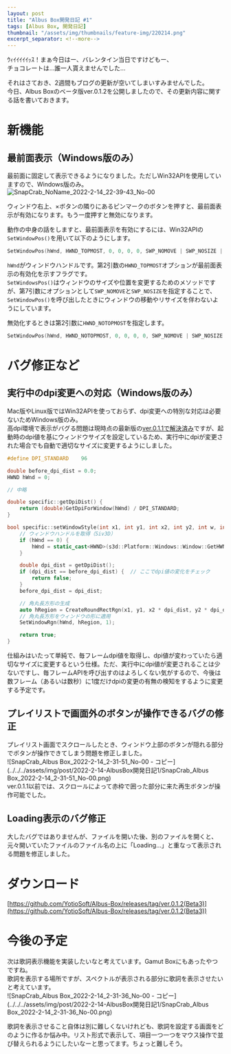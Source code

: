 ```yaml
---
layout: post
title: "Albus Box開発日記 #1"
tags: [Albus Box, 開発日記]
thumbnail: "/assets/img/thumbnails/feature-img/220214.png"
excerpt_separator: <!--more-->
---
```


ｳｨｲｲｲｲｲｯｽ！まぁ今日はー、バレンタイン当日ですけどもー、  
チョコレートは…誰一人貰えませんでした…

それはさておき、2週間もブログの更新が空いてしまいすみませんでした。  
今日、Albus Boxのベータ版ver.0.1.2を公開しましたので、その更新内容に関する話を書いておきます。

<!--more-->  

# 新機能

## 最前面表示（Windows版のみ）

最前面に固定して表示できるようになりました。ただしWin32APIを使用していますので、Windows版のみ。  
![SnapCrab_NoName_2022-2-14_22-39-43_No-00](../../../assets/img/post/2022-2-14-AlbusBox開発日記1/SnapCrab_NoName_2022-2-14_22-39-43_No-00-16448472036671.png)  

ウィンドウ右上、×ボタンの隣りにあるピンマークのボタンを押すと、最前面表示が有効になります。もう一度押すと無効になります。  

動作の中身の話をしますと、最前面表示を有効にするには、Win32APIの``SetWindowPos()``を用いて以下のようにします。  

```c++
SetWindowPos(hWnd, HWND_TOPMOST, 0, 0, 0, 0, SWP_NOMOVE | SWP_NOSIZE | SWP_SHOWWINDOW);
```

``hWnd``がウィンドウハンドルです。第2引数の``HWND_TOPMOST``オプションが最前面表示の有効化を示すフラグです。  
``SetWindowsPos()``はウィンドウのサイズや位置を変更するためのメソッドですが、第7引数にオプションとして``SWP_NOMOVE``と``SWP_NOSIZE``を指定することで、``SetWindowPos()``を呼び出したときにウィンドウの移動やリサイズを伴わないようにしています。  

無効化するときは第2引数に``HWND_NOTOPMOST``を指定します。  

```c++
SetWindowPos(hWnd, HWND_NOTOPMOST, 0, 0, 0, 0, SWP_NOMOVE | SWP_NOSIZE | SWP_SHOWWINDOW);
```



# バグ修正など

## 実行中のdpi変更への対応（Windows版のみ）

Mac版やLinux版ではWin32APIを使っておらず、dpi変更への特別な対応は必要ないためWindows版のみ。  
高dpi環境で表示がバグる問題は現時点の最新版の[ver.0.1.1で解決済み](https://blog.yotiosoft.com/2022/01/08/%E3%83%87%E3%82%B9%E3%82%AF%E3%83%88%E3%83%83%E3%83%97%E3%82%A2%E3%83%97%E3%83%AA%E9%96%8B%E7%99%BA%E3%81%A7%E3%81%AFdpi%E3%81%AE%E9%81%95%E3%81%84%E3%81%AB%E8%A6%81%E6%B3%A8%E6%84%8F.html)ですが、起動時のdpi値を基にウィンドウサイズを設定しているため、実行中にdpiが変更された場合でも自動で適切なサイズに変更するようにしました。

```c++
#define DPI_STANDARD	96

double before_dpi_dist = 0.0;
HWND hWnd = 0;

// 中略

double specific::getDpiDist() {
	return (double)GetDpiForWindow(hWnd) / DPI_STANDARD;
}

bool specific::setWindowStyle(int x1, int y1, int x2, int y2, int w, int h) {
	// ウィンドウハンドルを取得（Siv3D）
	if (hWnd == 0) {
		hWnd = static_cast<HWND>(s3d::Platform::Windows::Window::GetHWND());
	}

	double dpi_dist = getDpiDist();
	if (dpi_dist == before_dpi_dist) {  // ここでdpi値の変化をチェック
		return false;
	}
	before_dpi_dist = dpi_dist;

	// 角丸長方形の生成
	auto hRegion = CreateRoundRectRgn(x1, y1, x2 * dpi_dist, y2 * dpi_dist, w, h);
	// 角丸長方形をウィンドウの形に適用
	SetWindowRgn(hWnd, hRegion, 1);

	return true;
}
```

仕組みはいたって単純で、毎フレームdpi値を取得し、dpi値が変わっていたら適切なサイズに変更するという仕様。ただ、実行中にdpi値が変更されることは少ないですし、毎フレームAPIを呼び出すのはよろしくない気がするので、今後は数フレーム（あるいは数秒）に1度だけdpiの変更の有無の検知をするように変更する予定です。

## プレイリストで画面外のボタンが操作できるバグの修正

プレイリスト画面でスクロールしたとき、ウィンドウ上部のボタンが隠れる部分でボタンが操作できてしまう問題を修正しました。  
![SnapCrab_Albus Box_2022-2-14_2-31-51_No-00 - コピー](../../../assets/img/post/2022-2-14-AlbusBox開発日記1/SnapCrab_Albus Box_2022-2-14_2-31-51_No-00.png)  
ver.0.1.1以前では、スクロールによって赤枠で囲った部分に来た再生ボタンが操作可能でした。

## Loading表示のバグ修正

大したバグではありませんが、ファイルを開いた後、別のファイルを開くと、元々開いていたファイルのファイル名の上に「Loading...」と重なって表示される問題を修正しました。

# ダウンロード

[https://github.com/YotioSoft/Albus-Box/releases/tag/ver.0.1.2(Beta3)](https://github.com/YotioSoft/Albus-Box/releases/tag/ver.0.1.2(Beta3))

# 今後の予定

次は歌詞表示機能を実装したいなと考えています。Gamut Boxにもあったやつですね。  
歌詞を表示する場所ですが、スペクトルが表示される部分に歌詞を表示させたいと考えています。  
![SnapCrab_Albus Box_2022-2-14_2-31-36_No-00 - コピー](../../../assets/img/post/2022-2-14-AlbusBox開発日記1/SnapCrab_Albus Box_2022-2-14_2-31-36_No-00.png)  

歌詞を表示させること自体は別に難しくないけれども、歌詞を設定する画面をどのように作るか悩み中。リスト形式で表示して、項目一つ一つをマウス操作で並び替えられるようにしたいなーと思ってます。ちょっと難しそう。
